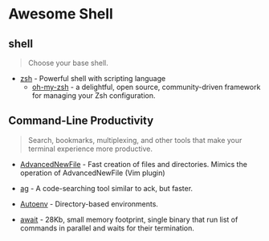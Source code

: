 # Awesome Shell

## shell

> Choose your base shell.

* [zsh](https://www.zsh.org/) - Powerful shell with scripting language
  * [oh-my-zsh](https://ohmyz.sh/) -  a delightful, open source, community-driven framework for managing your Zsh configuration.

## Command-Line Productivity

> Search, bookmarks, multiplexing, and other tools that make your terminal experience more productive.

* [AdvancedNewFile](https://github.com/tanrax/terminal-AdvancedNewFile) - Fast creation of files and directories. Mimics the operation of AdvancedNewFile (Vim plugin)

* [ag](https://github.com/ggreer/the_silver_searcher) - A code-searching tool similar to ack, but faster.

* [Autoenv](https://github.com/hyperupcall/autoenv) - Directory-based environments.

* [await](https://github.com/slavaGanzin/await) - 28Kb, small memory footprint, single binary that run list of commands in parallel and waits for their termination.
